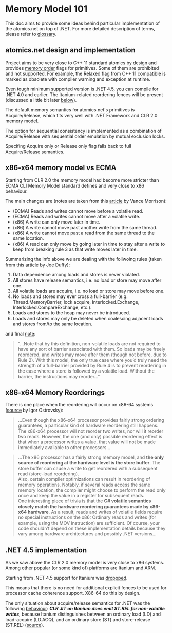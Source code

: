 # Memory Model 101

This doc aims to provide some ideas behind particular implementation of the atomics.net on top of .NET.
For more detailed description of terms, please refer to [glossary](glossary.md).

atomics.net design and implementation
-------

Project aims to be very close to C++ 11 standard atomics by design and provides [memory order](http://en.cppreference.com/w/cpp/atomic/memory_order) flags for primitives. Some of them are prohibited and not supported. For example, the Relaxed flag from C++ 11 compatible is marked as obsolete with compiler warning and exception at runtime.

Even tough minimum supported version is .NET 4.5, you can compile for .NET 4.0 and earlier. The Itanium-related reordering fences will be present (discussed a little bit later [below](#itanium)).

The default memory semantics for atomics.net's primitives is Acquire/Release, which fits very well with .NET Framework and CLR 2.0 memory model.

The option for sequential consistency is implemented as a combination of Acquire/Release with sequential order emulation by mutual exclusion locks.

Specifing Acquire only or Release only flag falls back to full Acquire/Release semantics.

x86-x64 memory model vs ECMA
-------

Starting from CLR 2.0 the memory model had become more stricter than ECMA CLI Memory Model standard defines and very close to x86 behaviour.

The main changes are (notes are taken from this [article](http://msdn.microsoft.com/msdnmag/issues/05/10/MemoryModels/) by Vance Morrison):

* (ECMA) Reads and writes cannot move before a volatile read. 
* (ECMA) Reads and writes cannot move after a volatile write. 
* (x86) A write can only move later in time.
* (x86) A write cannot move past another write from the same thread.
* (x86) A write cannot move past a read from the same thread to the same location.
* (x86) A read can only move by going later in time to stay after a write to keep from breaking rule 3 as that write moves later in time.

Summarizing the info above we are dealing with the follwoing rules (taken from this [article](http://joeduffyblog.com/2007/11/10/clr-20-memory-model/) by Joe Duffy):

1. Data dependence among loads and stores is never violated.
2. All stores have release semantics, i.e. no load or store may move after one.
3. All volatile loads are acquire, i.e. no load or store may move before one.
4. No loads and stores may ever cross a full-barrier (e.g. Thread.MemoryBarrier, lock acquire, Interlocked.Exchange, Interlocked.CompareExchange, etc.).
5. Loads and stores to the heap may never be introduced.
6. Loads and stores may only be deleted when coalescing adjacent loads and stores from/to the same location.

and final [note](http://joeduffyblog.com/2007/11/10/clr-20-memory-model/):

>"...Note that by this definition, non-volatile loads are not required to have any sort of barrier associated with them.  So loads may be freely reordered, and writes may move after them (though not before, due to Rule 2).  With this model, the only true case where you’d truly need the strength of a full-barrier provided by Rule 4 is to prevent reordering in the case where a store is followed by a volatile load.  Without the barrier, the instructions may reorder..."

x86-x64 Memory Reorderings
-------

There is one place when the reordering will occur on x86-64 systems ([source](https://msdn.microsoft.com/en-us/magazine/jj883956.aspx) by Igor Ostrovsky):
>...Even though the x86-x64 processor provides fairly strong ordering guarantees, a particular kind of hardware reordering still happens.
The x86-x64 processor will not reorder two writes, nor will it reorder two reads. However, the one (and only) possible reordering effect is that when a processor writes a value, that value will not be made immediately available to other processors...

>...The x86 processor has a fairly strong memory model, and **the only source of reordering at the hardware level is the store buffer**. The store buffer can cause a write to get reordered with a subsequent read (store-load reordering).<br/>
Also, certain compiler optimizations can result in reordering of memory operations. Notably, if several reads access the same memory location, the compiler might choose to perform the read only once and keep the value in a register for subsequent reads.<br/>
One interesting piece of trivia is that the **C# volatile semantics closely match the hardware reordering guarantees made by x86-x64 hardware**. As a result, reads and writes of volatile fields require no special instructions on the x86: Ordinary reads and writes (for example, using the MOV instruction) are sufficient. Of course, your code shouldn’t depend on these implementation details because they vary among hardware architectures and possibly .NET versions...

.NET 4.5 implementation
-------

As we saw above the CLR 2.0 memory model is very close to x86 systems. Among other popular (or some kind of) platforms are Itanium and ARM.

Starting from .NET 4.5 support for Itanium was [droppped](https://msdn.microsoft.com/en-us/library/8z6watww.aspx).

This means that there is no need for additional explicit fences to be used for processor cache coherence support. X86-64 do this by design.

The only situation about acquire/release semantics for .NET was the following [behaviour](#itanium): **_CLR JIT on Itanium does emit ST.REL for non-volatile writes_**, because Itanium distinguishes between an ordinary load (LD) and load-acquire (LD.ACQ), and an ordinary store (ST) and store-release (ST.REL) ([source](https://msdn.microsoft.com/en-us/magazine/jj883956.aspx)).
